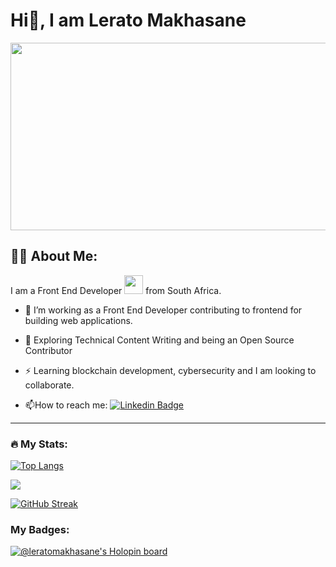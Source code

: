 # Hi👋, I am Lerato Makhasane

<div align="center">
  <img src="https://komarev.com/ghpvc/?username=leratomakhasane&style=flat-square&color=blue" alt=""/>
</div>

<div align="center">
  <img src="https://media.giphy.com/media/gh0RRgkTXedvF0pDc0/giphy.gif" width="600" height="300"/>
</div>

## :woman_technologist: About Me:
I am a Front End Developer <img src="https://media.giphy.com/media/WUlplcMpOCEmTGBtBW/giphy.gif" width="30"> from South Africa.
- :telescope: I’m working as a Front End Developer contributing to frontend for building web applications.

- :seedling: Exploring Technical Content Writing and being an Open Source Contributor

- :zap: Learning blockchain development, cybersecurity and I am looking to collaborate.

- :mailbox:How to reach me: [![Linkedin Badge](https://img.shields.io/badge/-Lerato-blue?style=flat&logo=Linkedin&logoColor=white)](https://linkedin.com/in/leratomakhasane)


---
### :fire: My Stats:
[![Top Langs](https://github-readme-stats.vercel.app/api/top-langs/?username=leratomakhasane&layout=compact&theme=vision-friendly-dark)](https://github.com/anuraghazra/github-readme-stats)

<img src="https://github-readme-stats.vercel.app/api?username=leratomakhasane&show_icons=true&theme=tokyonight"/>

[![GitHub Streak](http://github-readme-streak-stats.herokuapp.com?user=leratomakhasane&theme=dark&background=000000)](https://git.io/streak-stats)

### My Badges:
[![@leratomakhasane's Holopin board](https://holopin.io/api/user/board?user=leratomakhasane)](https://holopin.io/@leratomakhasane)


